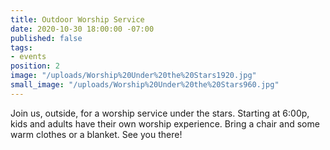 ```yaml
---
title: Outdoor Worship Service
date: 2020-10-30 18:00:00 -07:00
published: false
tags:
- events
position: 2
image: "/uploads/Worship%20Under%20the%20Stars1920.jpg"
small_image: "/uploads/Worship%20Under%20the%20Stars960.jpg"
---
```


Join us, outside, for a worship service under the stars. Starting at 6:00p, kids and adults have their own worship experience. Bring a chair and some warm clothes or a blanket. See you there!